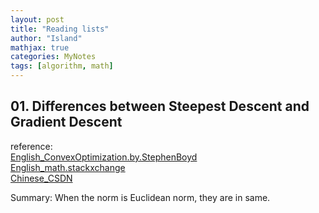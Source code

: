 ```yaml
---
layout: post
title: "Reading lists"
author: "Island"
mathjax: true
categories: MyNotes
tags: [algorithm, math]
---
```


## 01. Differences between Steepest Descent and Gradient Descent

reference:       
[English_ConvexOptimization.by.StephenBoyd](http://stanford.edu/~boyd/cvxbook/bv_cvxbook.pdf)        
[English_math.stackxchange](https://math.stackexchange.com/questions/1659452/difference-between-gradient-descent-method-and-steepest-descent)      
[Chinese_CSDN](https://blog.csdn.net/Timingspace/article/details/50963564)

Summary: When the norm is Euclidean norm, they are in same.


